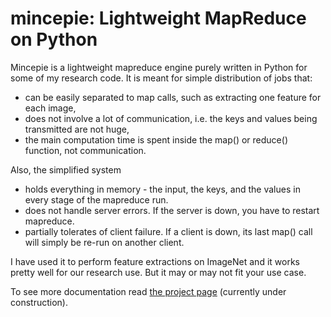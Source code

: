 mincepie: Lightweight MapReduce on Python
============================================

Mincepie is a lightweight mapreduce engine purely written in Python for some of my research code. It is meant for simple distribution of jobs that:

- can be easily separated to map calls, such as extracting one feature for each image,
- does not involve a lot of communication, i.e. the keys and values being transmitted are not huge,
- the main computation time is spent inside the map() or reduce() function, not communication.

Also, the simplified system

- holds everything in memory - the input, the keys, and the values in every stage of the mapreduce run.
- does not handle server errors. If the server is down, you have to restart mapreduce.
- partially tolerates of client failure. If a client is down, its last map() call will simply be re-run on another client.

I have used it to perform feature extractions on ImageNet and it works pretty well for our research use. But it may or may not fit your use case.

To see more documentation read [the project page](http://yangqing.github.io/mincepie/) (currently under construction).
